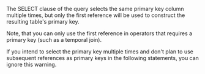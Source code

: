 The SELECT clause of the query selects the same primary key column
multiple times, but only the first reference will be used to
construct the resulting table's primary key.

Note, that you can only use the first reference in operators
that requires a primary key (such as a temporal join).

If you intend to select the primary key multiple times and don't plan to use
subsequent references as primary keys in the following statements, you can
ignore this warning.